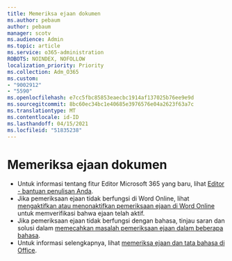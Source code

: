```yaml
---
title: Memeriksa ejaan dokumen
ms.author: pebaum
author: pebaum
manager: scotv
ms.audience: Admin
ms.topic: article
ms.service: o365-administration
ROBOTS: NOINDEX, NOFOLLOW
localization_priority: Priority
ms.collection: Adm_O365
ms.custom:
- "9002912"
- "5590"
ms.openlocfilehash: e7cc5fbc85853eaecbc1914af137025b76ee9e9d
ms.sourcegitcommit: 8bc60ec34bc1e40685e3976576e04a2623f63a7c
ms.translationtype: MT
ms.contentlocale: id-ID
ms.lasthandoff: 04/15/2021
ms.locfileid: "51835238"
---
```

# <a name="spell-check-documents"></a>Memeriksa ejaan dokumen

- Untuk informasi tentang fitur Editor Microsoft 365 yang baru, lihat [Editor - bantuan penulisan Anda](https://support.office.com/article/microsoft-editor-checks-grammar-and-more-in-documents-mail-and-the-web-91ecbe1b-d021-4e9e-a82e-abc4cd7163d7).
- Jika pemeriksaan ejaan tidak berfungsi di Word Online, lihat [mengaktifkan atau menonaktifkan pemeriksaan ejaan di Word Online](https://support.office.com/article/Turn-spell-check-on-or-off-in-Word-Online-fe0b5644-10e6-4e61-b661-441bff362a84) untuk memverifikasi bahwa ejaan telah aktif.
- Jika pemeriksaan ejaan tidak berfungsi dengan bahasa, tinjau saran dan solusi dalam [memecahkan masalah pemeriksaan ejaan dalam beberapa bahasa](https://support.office.com/article/troubleshoot-checking-spelling-and-grammar-in-multiple-languages-b887ad70-b15a-43f4-89bb-a41d18026e20).
- Untuk informasi selengkapnya, lihat [memeriksa ejaan dan tata bahasa di Office](https://support.office.com/article/check-spelling-and-grammar-in-office-5cdeced7-d81d-47de-9096-efd0ee909227).
